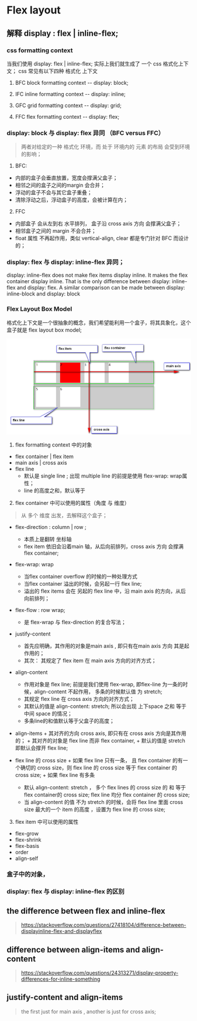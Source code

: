 
# Flex layout


## 解释 display :  flex | inline-flex;

### css formatting context

当我们使用 display: flex | inline-flex;  实际上我们就生成了 一个 css 格式化上下文； css 常见有以下四种 格式化 上下文

1. BFC block formatting context  -- display: block;

2. IFC inline formatting context -- display: inline;

3. GFC grid formatting context -- display: grid;

4. FFC flex formatting context  -- display: flex;

### display: block 与 display: flex 异同 （BFC versus FFC）
> 两者对给定的一种 格式化 环境，而 处于 环境内的 元素 的布局 会受到环境的影响；

1. BFC: 
  * 内部的盒子会垂直放置，宽度会撑满父盒子；
  * 相邻之间的盒子之间的margin 会合并；
  * 浮动的盒子不会与其它盒子重叠；
  * 清除浮动之后，浮动盒子的高度，会被计算在内；

2. FFC
  * 内部盒子 会从左到右 水平排列， 盒子沿 cross axis 方向 会撑满父盒子；
  * 相邻盒子之间的 margin 不会合并；
  * float 属性 不再起作用，类似 vertical-align, clear 都是专门针对 BFC 而设计的；

### display: flex 与 display: inline-flex 异同； 

display: inline-flex does not make flex items display inline. It makes the flex container display inline. That is the only difference between display: inline-flex and display: flex. A similar comparison can be made between display: inline-block and display: block


### Flex Layout Box Model
格式化上下文是一个很抽象的概念，我们希望能利用一个盒子，将其具象化，这个盒子就是 flex layout box model;

![](./images/flex-layout-box-model.png)

1. flex formatting context 中的对象

  * flex container | flex item
  * main axis | cross axis
  * flex line 
    + 默认是 single line ; 出现 multiple line 的前提是使用 flex-wrap: wrap属性；
    + line 的高度之和，默认等于 

2. flex container 中可以使用的属性（角度 与 维度） 

> 从 多个 维度 出发，去解释这个盒子；

  * flex-direction : column | row ; 
    + 本质上是翻转 坐标轴
    + flex item 依旧会沿着main 轴，从后向前排列，cross axis 方向 会撑满 flex container;
  * flex-wrap: wrap 
    + 当flex container overflow 的时候的一种处理方式
    + 当flex container 溢出的时候，会另起一行 flex line; 
    + 溢出的 flex items 会在 另起的 flex line 中，沿 main axis 的方向，从后向前排列；
  * flex-flow : row wrap;
    + 是 flex-wrap 与 flex-direction 的复合写法；
  * justify-content
    + 首先应明确，其作用的对象是main axis , 即只有在main axis 方向 其是起作用的；
    + 其次： 其规定了 flex item 在 main axis 方向的对齐方式；
 
  * align-content
    + 作用对象是 flex line; 前提是我们使用 flex-wrap, 即flex-line 为一条的时候，align-content 不起作用， 多条的时候默认值 为 stretch;
    + 其规定 flex line 在 cross axis 方向的对齐方式；
    + 其默认的值是 align-content: stretch; 所以会出现 上下space 之和 等于 中间 space 的情况；
    + 多条line的和值默认等于父盒子的高度；

   * align-items
    + 其对齐的方向 cross axis, 即只有在 cross axis 方向是其作用的；
    + 其对齐的对象是 flex line 而非 flex container, 
    + 默认的值是 stretch 即默认会撑开 flex line;

   * flex line 的 cross size
    + 如果 flex line 只有一条， 且 flex container 的有一个确切的 cross size，则 flex line 的 cross size 等于 flex container 的 cross size; 
    + 如果 flex line 有多条
      - 默认 align-content: stretch ， 多个 flex lines 的 cross size 的 和 等于 flex container的 cross size; flex line 均分 flex container 的 cross size;
      - 当 align-content 的值 不为 stretch 的时候，会将 flex line 里面 cross size 最大的一个 item 的高度 ，设置为 flex line 的 cross size;


3. flex item 中可以使用的属性
  * flex-grow
  * flex-shrink
  * flex-basis
  * order
  * align-self


### 盒子中的对象，



### display: flex 与 display: inline-flex 的区别




## the difference between flex and inline-flex

> https://stackoverflow.com/questions/27418104/difference-between-displayinline-flex-and-displayflex

## difference between align-items and align-content

> https://stackoverflow.com/questions/24313271/display-property-differences-for-inline-something

## justify-content and align-items

> the first just for main axis , another is just for cross axis; 

